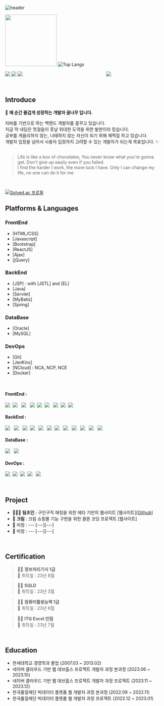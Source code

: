 ![header](https://capsule-render.vercel.app/api?type=wave&color=timeAuto&height=300&section=header&text=Choi's%20Github&fontSize=90)

<img height="166em" src="https://github-readme-stats.vercel.app/api?username=Manchany777&show_icons=true&hide_border=true&&count_private=true&include_all_commits=true&theme=radical" />   ![Top Langs](https://github-readme-stats.vercel.app/api/top-langs/?username=Manchany777&layout=compact&hide_border=true&theme=radical)

<div> 
  <p>
  <a href="https://manchan777.tistory.com/" target="_blank"><img src="https://img.shields.io/badge/Blog-DD0B78?style=flat-square&logo=GitHub%20Sponsors&logoColor=white"/></a>
  <a href="mailto:cbkdevelop57@gmail.com" target="_blank"><img src="https://img.shields.io/badge/cbkdevelop57@gmail.com-EA4335?style=flat-square&logo=Gmail&logoColor=white"/></a>
  <a href="https://www.linkedin.com/in/bg-choi-482419278//" target="_blank"><img src="https://img.shields.io/badge/bg-choi-0A66C2?style=flat-square&logo=Linkedin&logoColor=white"/></a>&emsp;&emsp;&emsp;&emsp;&emsp;&emsp;&emsp;&emsp;&emsp;&emsp;&emsp;&emsp;&emsp;&emsp;&emsp;&emsp;&emsp;&emsp;&emsp;
  <a href="https://hits.seeyoufarm.com" ><img src="https://hits.seeyoufarm.com/api/count/incr/badge.svg?url=https%3A%2F%2Fgithub.com%2FManchany777%2Fhit-counter&count_bg=%23ADEDE6&title_bg=%23555555&icon=github.svg&icon_color=%236CB7EA&title=hits&edge_flat=false"/></a>
  </p>
<br/>
 
## Introduce

👋 <b>매 순간 즐겁게 성장하는 개발자 꿈나무 입니다.</b>

<p>
  자바를 기반으로 하는 백엔드 개발자를 꿈꾸고 있습니다.<br/>
  지금 막 내딛은 첫걸음이 훗날 위대한 도약을 위한 발판이라 믿습니다.<br/>
  공부를 게을리하지 않는, 나태하지 않는 자신이 되기 위해 채찍질 하고 있습니다.<br/>
  개발자 입장을 넘어서 사용자 입장까지 고려할 수 있는 개발자가 되는게 목표입니다. ✨ <br/><br/>
</p>
 
> Life is like a box of chocolates, You never know what you're gonna get. 
> Don't give up easily even if you failed.<br>
> I find the harder I work, the more luck I have.
> Only I can change my life, no one can do it for me

<br>

[![Solved.ac
프로필](http://mazassumnida.wtf/api/mini/generate_badge?boj=bestmtni)](https://solved.ac/bestmtni)

## Platforms & Languages

### FrontEnd
- [HTML/CSS]
- [Javascript] 
- [Bootstrap]
- [ReactJS]
- [Ajax]
- [jQuery]

### BackEnd
- [JSP] : with [JSTL] and [EL]
- [Java]
- [Servlet]
- [MyBatis]
- [Spring]

### DataBase
- [Oracle]
- [MySQL]

### DevOps
- [Git]
- [JenKins]
- [NCloud] : NCA, NCP, NCE
- [Docker]

<br/>
<p>
<h4>FrontEnd : </h4>
  <img src="https://img.shields.io/badge/html5-E34F26?style=flat&logo=html5&logoColor=white"/>&nbsp;
  <img src="https://img.shields.io/badge/css-1572B6?style=flat&logo=css3&logoColor=white"> &nbsp;
  <img src="https://img.shields.io/badge/javascript-F7DF1E?style=flat&logo=javascript&logoColor=white"> &nbsp;
  <img src="https://img.shields.io/badge/bootstrap-7952B3?style=flat&logo=bootstrap&logoColor=white">&nbsp;
  <img src="https://img.shields.io/badge/React-61DAFB?style=flat&logo=React&logoColor=white">&nbsp;
  <img src="https://img.shields.io/badge/AJAX-5BD5F5?style=flat&logo=AJAX&logoColor=white"> &nbsp;
  <img src="https://img.shields.io/badge/JSON-000000?style=flat&logo=JSON&logoColor=white">&nbsp;
  <img src="https://img.shields.io/badge/XML-FFC300?style=flat&logo=XML&logoColor=white">&nbsp;
  <img src="https://img.shields.io/badge/jquery-0769AD?style=flat&logo=jquery&logoColor=white">
</p>
<p>
<h4>BackEnd : </h4>
  <img src="https://img.shields.io/badge/Java-007396?style=flat&logo=Java&logoColor=white"> &nbsp;
  <img src="https://img.shields.io/badge/JSP-A57EF9?style=flat&logo=JSP&logoColor=white"> &nbsp;
  <img src="https://img.shields.io/badge/JSTL-A57EF9?style=flat&logo=JSTL&logoColor=white">&nbsp;
  <img src="https://img.shields.io/badge/EL-A57EF9?style=flat&logo=EL&logoColor=white"> &nbsp;
  <img src="https://img.shields.io/badge/Servlet-E34F26?style=flat&logo=Servlet&logoColor=white"> &nbsp;
  <img src="https://img.shields.io/badge/MyBatis-E34F26?style=flat&logo=MyBatis&logoColor=white">&nbsp;
  <img src="https://img.shields.io/badge/Spring-6DB33F?style=flat&logo=Spring&logoColor=white"> &nbsp;
  <img src="https://img.shields.io/badge/Spring MVC-6DB33F?style=flat&logo=Spring&logoColor=white"> &nbsp;
  <img src="https://img.shields.io/badge/SpringBoot-6DB33F?style=flat&logo=SpringBoot&logoColor=white"> &nbsp;
  <img src="https://img.shields.io/badge/Maven-C71A36?style=flat&logo=apachemaven&logoColor=white"> &nbsp;
  <img src="https://img.shields.io/badge/Gradle-02303A?style=flat&logo=Gradle&logoColor=white"> &nbsp;
  <img src="https://img.shields.io/badge/Lombok-092E20?style=flat&logo=Lombok&logoColor=white"> 
</p>
<p>
<h4>DataBase : </h4>
  <img src="https://img.shields.io/badge/Oracle-F80000?style=flat&logo=Oracle&logoColor=white"> &nbsp;
  <img src="https://img.shields.io/badge/MySQL-4479A1?style=flat&logo=MySQL&logoColor=white"> 
</p>
<p>
<h4>DevOps : </h4>
  <img src="https://img.shields.io/badge/git-F05032?style=flat&logo=git&logoColor=white">&nbsp;
  <img src="https://img.shields.io/badge/github-181717?style=flat&logo=github&logoColor=white">&nbsp;
  <img src="https://img.shields.io/badge/Jenkins-D24939?style=flat&logo=jenkins&logoColor=white">&nbsp;
  <img src="https://img.shields.io/badge/Docker-2496ED?style=flat&logo=Docker&logoColor=white"> &nbsp;
  <img src="https://img.shields.io/badge/NCloud-03C75A?style=flat&logo=naver&logoColor=white">
</p>
</div>

<br/>

## Project

- 🧑🏻‍💻 <b>팀조인</b> : 구인구직 매칭을 위한 에타 기반의 웹사이트 [웹사이트][<a href="https://github.com/Manchany777/myproject" target="_blank">Github</a>]
- 🔋 <b>크림</b> : 크림 쇼핑몰 기능 구현을 위한 클론 코딩 프로젝트 [웹사이트]
- 🌾 미정 : --- [---][---]
- 🎨 미정 : --- [---][---]

<br>

## Certification

> 🙋‍♀️ <b>정보처리기사 1급</b><br/>
> 📆 취득일 : 23년 8월

> 🙋‍♂️ <b>SQLD</b><br/>
> 📆 취득일 : 23년 3월

> 🙆‍♂️ <b>컴퓨터활용능력 1급</b><br/>
> 📆 취득일 : 23년 6월

> 🙆‍♀️ <b>ITQ Excel 만점</b><br/>
> 📆 취득일 : 23년 7월

<br>

## Education

- 한세대학교 경영학과 졸업 (2007.03 ~ 2013.02)
- 네이버 클라우드 기반 웹 데브옵스 프로젝트 개발자 과정 본과정 (2023.06 ~ 2023.10)
- 네이버 클라우드 기반 웹 데브옵스 프로젝트 개발자 과정 프로젝트 (2023.11 ~ 2023.12)
- 한국품질재단 빅데이터 플랫폼 웹 개발자 과정 본과정 (2022.09 ~ 2022.11)
- 한국품질재단 빅데이터 플랫폼 웹 개발자 과정 프로젝트 (2022.12 ~ 2023.01)


<!--
**Manchany777/Manchany777** is a ✨ _special_ ✨ repository because its `README.md` (this file) appears on your GitHub profile.

Here are some ideas to get you started:

- 🔭 I’m currently working on ...
- 🌱 I’m currently learning ...
- 👯 I’m looking to collaborate on ...
- 🤔 I’m looking for help with ...
- 💬 Ask me about ...
- 📫 How to reach me: ...
- 😄 Pronouns: ...
- ⚡ Fun fact: ...
-->

<!--
## Reference

https://github.com/beomsoo0#-experiences
https://github.com/YooHyeok
[![백준 코드](https://github.com/mazassumnida/mazassumnida)
[![마크다운 온라인 코딩 사이트]https://dillinger.io/
[![심플 아이]https://simpleicons.org/

## Plugins

Dillinger is currently extended with the following plugins.
Instructions on how to use them in your own application are linked below.

| Plugin | README |
| ------ | ------ |
| Dropbox | [plugins/dropbox/README.md][PlDb] |
| GitHub | [plugins/github/README.md][PlGh] |
| Google Drive | [plugins/googledrive/README.md][PlGd] |
| OneDrive | [plugins/onedrive/README.md][PlOd] |
| Medium | [plugins/medium/README.md][PlMe] |
| Google Analytics | [plugins/googleanalytics/README.md][PlGa] |
-->
